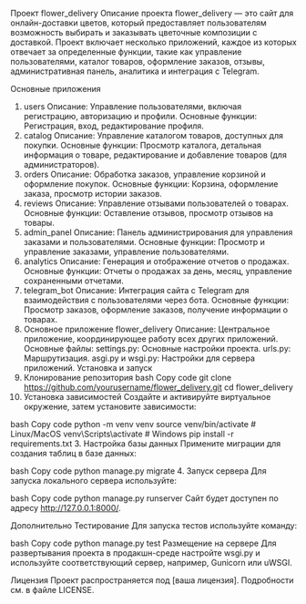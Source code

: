 Проект flower_delivery
Описание проекта
flower_delivery — это сайт для онлайн-доставки цветов, который предоставляет пользователям возможность выбирать и заказывать цветочные композиции с доставкой. Проект включает несколько приложений, каждое из которых отвечает за определенные функции, такие как управление пользователями, каталог товаров, оформление заказов, отзывы, административная панель, аналитика и интеграция с Telegram.

Основные приложения
1. users
Описание: Управление пользователями, включая регистрацию, авторизацию и профили.
Основные функции: Регистрация, вход, редактирование профиля.
2. catalog
Описание: Управление каталогом товаров, доступных для покупки.
Основные функции: Просмотр каталога, детальная информация о товаре, редактирование и добавление товаров (для администраторов).
3. orders
Описание: Обработка заказов, управление корзиной и оформление покупок.
Основные функции: Корзина, оформление заказа, просмотр истории заказов.
4. reviews
Описание: Управление отзывами пользователей о товарах.
Основные функции: Оставление отзывов, просмотр отзывов на товары.
5. admin_panel
Описание: Панель администрирования для управления заказами и пользователями.
Основные функции: Просмотр и управление заказами, управление пользователями.
6. analytics
Описание: Генерация и отображение отчетов о продажах.
Основные функции: Отчеты о продажах за день, месяц, управление сохраненными отчетами.
7. telegram_bot
Описание: Интеграция сайта с Telegram для взаимодействия с пользователями через бота.
Основные функции: Просмотр заказов, оформление заказов, получение информации о товарах.
8. Основное приложение flower_delivery
Описание: Центральное приложение, координирующее работу всех других приложений.
Основные файлы:
settings.py: Основные настройки проекта.
urls.py: Маршрутизация.
asgi.py и wsgi.py: Настройки для сервера приложений.
Установка и запуск
1. Клонирование репозитория
bash
Copy code
git clone https://github.com/yourusername/flower_delivery.git
cd flower_delivery
2. Установка зависимостей
Создайте и активируйте виртуальное окружение, затем установите зависимости:

bash
Copy code
python -m venv venv
source venv/bin/activate  # Linux/MacOS
venv\Scripts\activate  # Windows
pip install -r requirements.txt
3. Настройка базы данных
Примените миграции для создания таблиц в базе данных:

bash
Copy code
python manage.py migrate
4. Запуск сервера
Для запуска локального сервера используйте:

bash
Copy code
python manage.py runserver
Сайт будет доступен по адресу http://127.0.0.1:8000/.

Дополнительно
Тестирование
Для запуска тестов используйте команду:

bash
Copy code
python manage.py test
Размещение на сервере
Для развертывания проекта в продакшн-среде настройте wsgi.py и используйте соответствующий сервер, например, Gunicorn или uWSGI.

Лицензия
Проект распространяется под [ваша лицензия]. Подробности см. в файле LICENSE.
